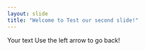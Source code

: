 ```yaml
---
layout: slide
title: "Welcome to Test our second slide!"
---
```

Your text
Use the left arrow to go back!
